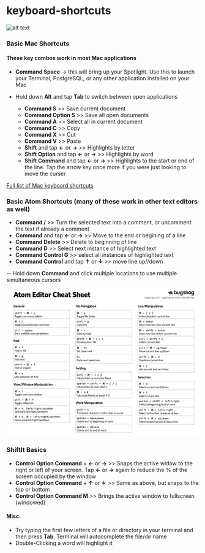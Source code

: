 # keyboard-shortcuts

![alt text](http://giphy.com/gifs/PvvSfSDFoAL5e "Logo Title Text 1")

### Basic Mac Shortcuts
#### These key combos work in most Mac applications

- **Command  Space** → this will bring up your Spotlight.
Use this to launch your Terminal, PostgreSQL, or any other application installed on your Mac

- Hold down **Alt** and tap **Tab** to switch between open applications

	- **Command  S**  >>  Save current document
	- **Command  Option  S** >>  Save all open documents
	- **Command  A**  >>  Select all in current document
	- **Command  C**  >>  Copy
	- **Command  X**  >> Cut
	- **Command  V**  >> Paste
	- **Shift** and tap **←** or **→**  >> Highlights by letter
	- **Shift Option** and tap **←** or **→**  >> Highlights by word
	- **Shift Command** and tap **←** or **→**  >> Highlights to the start or end of the line.  Tap the arrow key once more if you were just looking to move the curser

<a href="https://support.apple.com/en-us/HT201236">Full list of Mac keyboard shortcuts</a>

### Basic Atom Shortcuts (many of these work in other text editors as well)


- **Command /** >>  Turn the selected text into a comment, or uncomment the text if already a comment
- **Command** and tap  **←** or **→**  >>  Move to the end or begining of a line
- **Command  Delete** >>  Delete to beginning of line
- **Command  D**  >>  Select next instance of highlighted text
- **Command  Control  G**  >>  select all instances of highlighted text
- **Command  Control** and tap **↑** or **↓** >>  move line up//down

-- Hold down **Command** and click multiple locations to use multiple simultaneous cursors


**<a href="http://d2wy8f7a9ursnm.cloudfront.net/atom-editor-cheat-sheet.pdf"><img src="assets/AtomShortcuts.png"></a>**

### ShiftIt Basics

- **Control  Option  Command** + **←** or **→**  >> Snaps the active widow to the right or left of your screen.  Tap **←** or **→** again to reduce the % of the screen occupied by the window
- **Control  Option  Command** + **↑** or **↓**  >> Same as above, but snaps to the top or bottom
- **Control  Option  Command  M**  >>  Brings the active window to fullscreen (windowed)


#### Misc.

- Try typing the first few letters of a file or directory in your terminal and then press **Tab**.  Terminal will autocomplete the file/dir name
- Double-Clicking a word will highlight it
